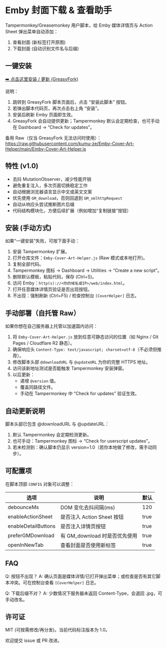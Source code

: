 # Emby 封面下载 & 查看助手

Tampermonkey/Greasemonkey 用户脚本，给 Emby 媒体详情页与 Action Sheet 弹出菜单自动添加：

1. 查看封面 (新标签打开原图)
2. 下载封面 (自动识别文件名与后缀)

## 一键安装

[➡️ 点击这里安装 / 更新 (GreasyFork)](https://greasyfork.org/zh-CN/scripts/545363-emby-cover-art-helper)

说明：
1. 跳转到 GreasyFork 脚本页面后，点击 “安装此脚本” 按钮。
2. 若弹出脚本代码页，再次点击右上角 “安装”。
3. 安装后刷新 Emby 页面即生效。
4. GreasyFork 会自动提供更新；Tampermonkey 默认会定期检查，也可手动在 Dashboard -> “Check for updates”。

备用 Raw（仅当 GreasyFork 无法访问时使用）：
https://raw.githubusercontent.com/kumu-ze/Emby-Cover-Art-Helper/main/Emby-Cover-Art-Helper.js

## 特性 (v1.0)

- 去抖 MutationObserver，减少性能开销
- 避免重复注入，多次页面切换稳定工作
- 自动根据浏览器语言显示中文或英文文案
- 优先使用 `GM_download`，否则回退到 `GM_xmlhttpRequest`
- 自动从响应头尝试推断图片后缀
- 代码结构模块化，方便后续扩展（例如增加“复制链接”按钮）

## 安装 (手动方式)

如果“一键安装”失败，可按下面手动：

1. 安装 Tampermonkey 扩展。
2. 打开仓库文件：`Emby-Cover-Art-Helper.js` (Raw 模式或本地打开)。
3. 复制全部代码。
4. Tampermonkey 图标 -> Dashboard -> Utilities -> “Create a new script”。
5. 删除默认模板，粘贴代码，保存 (Ctrl+S)。
6. 访问 Emby：`http(s)://<你的域名或IP>/web/index.html`。
7. 打开任意媒体详情页验证是否出现按钮。
8. 不出现：强制刷新 (Ctrl+F5) / 检查控制台 `[CoverHelper]` 日志。

## 手动部署（自托管 Raw）

如果你想在自己服务器上托管以加速国内访问：

1. 将 `Emby-Cover-Art-Helper.js` 放到任意可静态访问的位置（如 Nginx / Git Pages / Cloudflare R2 静态）。
2. 确保响应头 `Content-Type: text/javascript; charset=utf-8`（不必须但推荐）。
3. 修改脚本头部 `@downloadURL` 与 `@updateURL` 为你的完整 HTTPS 地址。
4. 访问该新地址测试是否能触发 Tampermonkey 安装弹窗。
5. 以后更新：
   - 递增 `@version` 值。
   - 覆盖同路径文件。
   - 手动在 Tampermonkey 中 “Check for updates” 验证生效。

## 自动更新说明

脚本头部已包含 @downloadURL 与 @updateURL：

1. 默认 Tampermonkey 会定期检测更新。
2. 也可手动：Tampermonkey 图标 -> “Check for userscript updates”。
3. 若未检测到：确认脚本仍显示 version=1.0（若你本地做了修改，需手动同步）。

## 可配置项

在脚本顶部 `CONFIG` 对象可以调整：


| 选项                | 说明                          | 默认 |
| ------------------- | ----------------------------- | ---- |
| debounceMs          | DOM 变化去抖间隔(ms)          | 120  |
| enableActionSheet   | 是否注入 Action Sheet 按钮    | true |
| enableDetailButtons | 是否注入详情页按钮            | true |
| preferGMDownload    | 有 GM_download 时是否优先使用 | true |
| openInNewTab        | 查看封面是否使用新标签        | true |

## FAQ

Q: 按钮不出现？
A: 确认页面是媒体详情/已打开弹出菜单；或检查是否有其它脚本冲突。可在控制台查看 `[CoverHelper]` 日志。

Q: 下载后缀不对？
A: 少数情况下服务器未返回 Content-Type，会退回 .jpg，可手动改名。

## 许可证

MIT (可按需修改/再分发)。当前代码标注版本为 1.0。

欢迎提交 issue 或 PR 改进。
